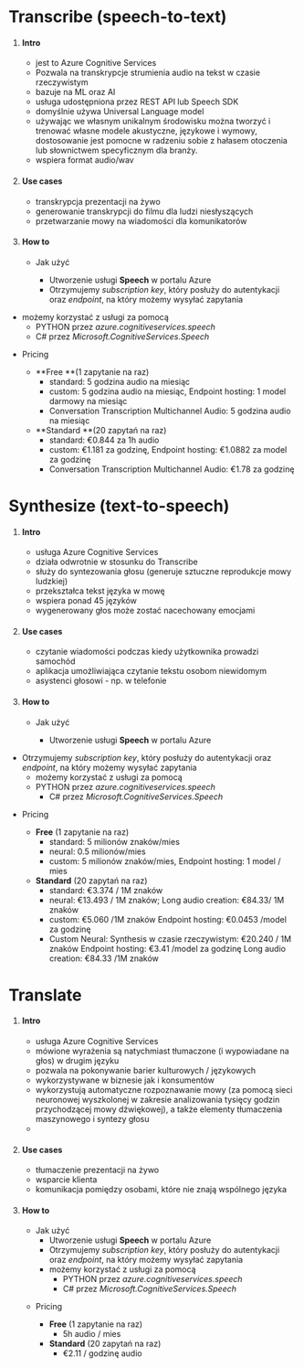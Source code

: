 # Transcribe (speech-to-text)

1. #### Intro

   - jest to Azure Cognitive Services
   - Pozwala na transkrypcje strumienia audio na tekst w czasie rzeczywistym
   - bazuje na ML oraz AI
   - usługa udostępniona przez REST API lub Speech SDK
   - domyślnie używa Universal Language model
   - używając we własnym unikalnym środowisku można tworzyć i trenować własne modele akustyczne, językowe i wymowy, dostosowanie jest pomocne w radzeniu sobie z hałasem otoczenia lub słownictwem specyficznym dla branży.
   - wspiera format audio/wav
2. #### Use cases

   * transkrypcja prezentacji na żywo
   * generowanie transkrypcji do filmu dla ludzi niesłyszących
   * przetwarzanie mowy na wiadomości dla komunikatorów 
   
3. #### How to

   * Jak użyć

     - Utworzenie usługi **Speech** w portalu Azure
     - Otrzymujemy *subscription key*, który posłuży do autentykacji oraz *endpoint*, na który możemy wysyłać zapytania
  - możemy korzystać z usługi za pomocą
       - PYTHON przez *azure.cognitiveservices.speech*
       - C# przez *Microsoft.CognitiveServices.Speech*
   * Pricing 
   
     - **Free **(1 zapytanie na raz)
       - standard: 5 godzina audio na miesiąc
       - custom: 5 godzina audio na miesiąc,
                        Endpoint hosting: 1 model darmowy na miesiąc
       - Conversation Transcription Multichannel Audio: 5 godzina audio na miesiąc
     - **Standard **(20 zapytań na raz)
       - standard: €0.844 za 1h audio
       - custom: €1.181 za godzinę,
                       Endpoint hosting: €1.0882 za model za godzinę
       - Conversation Transcription Multichannel Audio: €1.78 za godzinę

# Synthesize (text-to-speech)

1. #### Intro

   - usługa Azure Cognitive Services
   - działa odwrotnie w stosunku do Transcribe 
   - służy do syntezowania głosu (generuje sztuczne reprodukcje mowy ludzkiej)
   - przekształca tekst języka w mowę
   - wspiera ponad 45 języków
   - wygenerowany głos może zostać nacechowany emocjami

2. #### Use cases

   * czytanie wiadomości podczas kiedy użytkownika prowadzi samochód
   * aplikacja umożliwiająca czytanie tekstu osobom niewidomym
   * asystenci głosowi - np. w telefonie

3. #### How to

   * Jak użyć

     - Utworzenie usługi **Speech** w portalu Azure
  - Otrzymujemy *subscription key*, który posłuży do autentykacji oraz *endpoint*, na który możemy wysyłać zapytania
     - możemy korzystać z usługi za pomocą
    - PYTHON przez *azure.cognitiveservices.speech*
       - C# przez *Microsoft.CognitiveServices.Speech*
   
   * Pricing 
   
     - **Free** (1 zapytanie na raz)
       - standard: 5 milionów znaków/mies
       - neural: 0.5 milionów/mies
       - custom: 5 milionów znaków/mies, 
                        Endpoint hosting: 1 model / mies
     - **Standard** (20 zapytań na raz)
       - standard: €3.374 / 1M znaków
       - neural: €13.493 / 1M znaków; 
                       Long audio creation: €84.33/ 1M znaków
       - custom: €5.060 /1M znaków
                        Endpoint hosting: €0.0453 /model za godzinę 
       - Custom Neural: 
         Synthesis w czasie rzeczywistym: €20.240 / 1M znaków
         Endpoint hosting: €3.41 /model za godzinę 
         Long audio creation: €84.33 /1M znaków



# Translate

1. #### Intro

   - usługa Azure Cognitive Services
   - mówione wyrażenia są natychmiast tłumaczone (i wypowiadane na głos) w drugim języku
   - pozwala na pokonywanie barier kulturowych / językowych
   - wykorzystywane w biznesie jak i konsumentów
   - wykorzystują automatyczne rozpoznawanie mowy (za pomocą sieci neuronowej wyszkolonej w zakresie analizowania tysięcy godzin przychodzącej mowy dźwiękowej), a także elementy tłumaczenia maszynowego i syntezy głosu
   - 

2. #### Use cases

   * tłumaczenie prezentacji na żywo
   * wsparcie klienta
   * komunikacja pomiędzy osobami, które nie znają wspólnego języka

3. #### How to

   - Jak użyć
     - Utworzenie usługi **Speech** w portalu Azure
     - Otrzymujemy *subscription key*, który posłuży do autentykacji oraz *endpoint*, na który możemy wysyłać zapytania
     - możemy korzystać z usługi za pomocą
       - PYTHON przez *azure.cognitiveservices.speech*
       - C# przez *Microsoft.CognitiveServices.Speech*

   * Pricing 

     - **Free** (1 zapytanie na raz)
       - 5h audio / mies
     - **Standard** (20 zapytań na raz)
       - €2.11 / godzinę audio